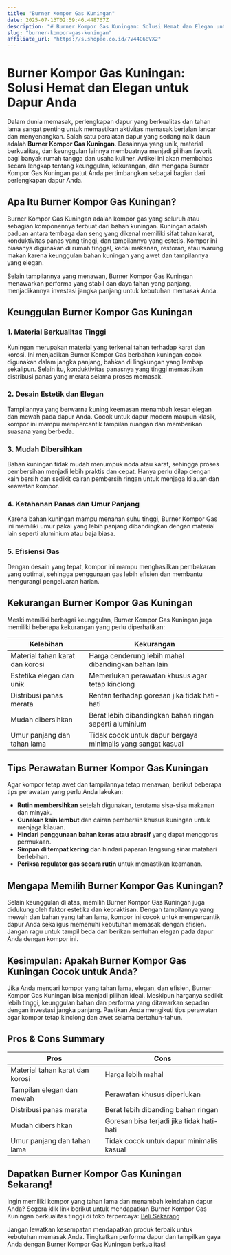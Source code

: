 ```yaml
---
title: "Burner Kompor Gas Kuningan"
date: 2025-07-13T02:59:46.448767Z
description: "# Burner Kompor Gas Kuningan: Solusi Hemat dan Elegan untuk Dapur Anda..."
slug: "burner-kompor-gas-kuningan"
affiliate_url: "https://s.shopee.co.id/7V44C68VX2"
---
```

# Burner Kompor Gas Kuningan: Solusi Hemat dan Elegan untuk Dapur Anda

Dalam dunia memasak, perlengkapan dapur yang berkualitas dan tahan lama sangat penting untuk memastikan aktivitas memasak berjalan lancar dan menyenangkan. Salah satu peralatan dapur yang sedang naik daun adalah **Burner Kompor Gas Kuningan**. Desainnya yang unik, material berkualitas, dan keunggulan lainnya membuatnya menjadi pilihan favorit bagi banyak rumah tangga dan usaha kuliner. Artikel ini akan membahas secara lengkap tentang keunggulan, kekurangan, dan mengapa Burner Kompor Gas Kuningan patut Anda pertimbangkan sebagai bagian dari perlengkapan dapur Anda.

## Apa Itu Burner Kompor Gas Kuningan?

Burner Kompor Gas Kuningan adalah kompor gas yang seluruh atau sebagian komponennya terbuat dari bahan kuningan. Kuningan adalah paduan antara tembaga dan seng yang dikenal memiliki sifat tahan karat, konduktivitas panas yang tinggi, dan tampilannya yang estetis. Kompor ini biasanya digunakan di rumah tinggal, kedai makanan, restoran, atau warung makan karena keunggulan bahan kuningan yang awet dan tampilannya yang elegan.

Selain tampilannya yang menawan, Burner Kompor Gas Kuningan menawarkan performa yang stabil dan daya tahan yang panjang, menjadikannya investasi jangka panjang untuk kebutuhan memasak Anda.

## Keunggulan Burner Kompor Gas Kuningan

### 1. Material Berkualitas Tinggi

Kuningan merupakan material yang terkenal tahan terhadap karat dan korosi. Ini menjadikan Burner Kompor Gas berbahan kuningan cocok digunakan dalam jangka panjang, bahkan di lingkungan yang lembap sekalipun. Selain itu, konduktivitas panasnya yang tinggi memastikan distribusi panas yang merata selama proses memasak.

### 2. Desain Estetik dan Elegan

Tampilannya yang berwarna kuning keemasan menambah kesan elegan dan mewah pada dapur Anda. Cocok untuk dapur modern maupun klasik, kompor ini mampu mempercantik tampilan ruangan dan memberikan suasana yang berbeda.

### 3. Mudah Dibersihkan

Bahan kuningan tidak mudah menumpuk noda atau karat, sehingga proses pembersihan menjadi lebih praktis dan cepat. Hanya perlu dilap dengan kain bersih dan sedikit cairan pembersih ringan untuk menjaga kilauan dan keawetan kompor.

### 4. Ketahanan Panas dan Umur Panjang

Karena bahan kuningan mampu menahan suhu tinggi, Burner Kompor Gas ini memiliki umur pakai yang lebih panjang dibandingkan dengan material lain seperti aluminium atau baja biasa.

### 5. Efisiensi Gas

Dengan desain yang tepat, kompor ini mampu menghasilkan pembakaran yang optimal, sehingga penggunaan gas lebih efisien dan membantu mengurangi pengeluaran harian.

## Kekurangan Burner Kompor Gas Kuningan

Meski memiliki berbagai keunggulan, Burner Kompor Gas Kuningan juga memiliki beberapa kekurangan yang perlu diperhatikan:

| **Kelebihan** | **Kekurangan** |
|----------------|----------------|
| Material tahan karat dan korosi | Harga cenderung lebih mahal dibandingkan bahan lain |
| Estetika elegan dan unik | Memerlukan perawatan khusus agar tetap kinclong |
| Distribusi panas merata | Rentan terhadap goresan jika tidak hati-hati |
| Mudah dibersihkan | Berat lebih dibandingkan bahan ringan seperti aluminium |
| Umur panjang dan tahan lama | Tidak cocok untuk dapur bergaya minimalis yang sangat kasual |

## Tips Perawatan Burner Kompor Gas Kuningan

Agar kompor tetap awet dan tampilannya tetap menawan, berikut beberapa tips perawatan yang perlu Anda lakukan:

- **Rutin membersihkan** setelah digunakan, terutama sisa-sisa makanan dan minyak.
- **Gunakan kain lembut** dan cairan pembersih khusus kuningan untuk menjaga kilauan.
- **Hindari penggunaan bahan keras atau abrasif** yang dapat menggores permukaan.
- **Simpan di tempat kering** dan hindari paparan langsung sinar matahari berlebihan.
- **Periksa regulator gas secara rutin** untuk memastikan keamanan.

## Mengapa Memilih Burner Kompor Gas Kuningan?

Selain keunggulan di atas, memilih Burner Kompor Gas Kuningan juga didukung oleh faktor estetika dan kepraktisan. Dengan tampilannya yang mewah dan bahan yang tahan lama, kompor ini cocok untuk mempercantik dapur Anda sekaligus memenuhi kebutuhan memasak dengan efisien. Jangan ragu untuk tampil beda dan berikan sentuhan elegan pada dapur Anda dengan kompor ini.

## Kesimpulan: Apakah Burner Kompor Gas Kuningan Cocok untuk Anda?

Jika Anda mencari kompor yang tahan lama, elegan, dan efisien, Burner Kompor Gas Kuningan bisa menjadi pilihan ideal. Meskipun harganya sedikit lebih tinggi, keunggulan bahan dan performa yang ditawarkan sepadan dengan investasi jangka panjang. Pastikan Anda mengikuti tips perawatan agar kompor tetap kinclong dan awet selama bertahun-tahun.

## Pros & Cons Summary

| **Pros** | **Cons** |
|--------------------------|-----------------------------|
| Material tahan karat dan korosi | Harga lebih mahal |
| Tampilan elegan dan mewah | Perawatan khusus diperlukan |
| Distribusi panas merata | Berat lebih dibanding bahan ringan |
| Mudah dibersihkan | Goresan bisa terjadi jika tidak hati-hati |
| Umur panjang dan tahan lama | Tidak cocok untuk dapur minimalis kasual |

## Dapatkan Burner Kompor Gas Kuningan Sekarang!

Ingin memiliki kompor yang tahan lama dan menambah keindahan dapur Anda? Segera klik link berikut untuk mendapatkan Burner Kompor Gas Kuningan berkualitas tinggi di toko terpercaya: [Beli Sekarang](https://s.shopee.co.id/7V44C68VX2)

Jangan lewatkan kesempatan mendapatkan produk terbaik untuk kebutuhan memasak Anda. Tingkatkan performa dapur dan tampilkan gaya Anda dengan Burner Kompor Gas Kuningan berkualitas!